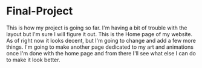 # Final-Project
This is how my project is going so far. I'm having a bit of trouble with the layout but I'm sure I will figure it out. 
This is the Home page of my website. As of right now it looks decent, but I'm going to change and add a few more things. 
I'm going to make another page dedicated to my art and animations once I'm done with the home page and from there I'll see what else I can do to make it look better. 
